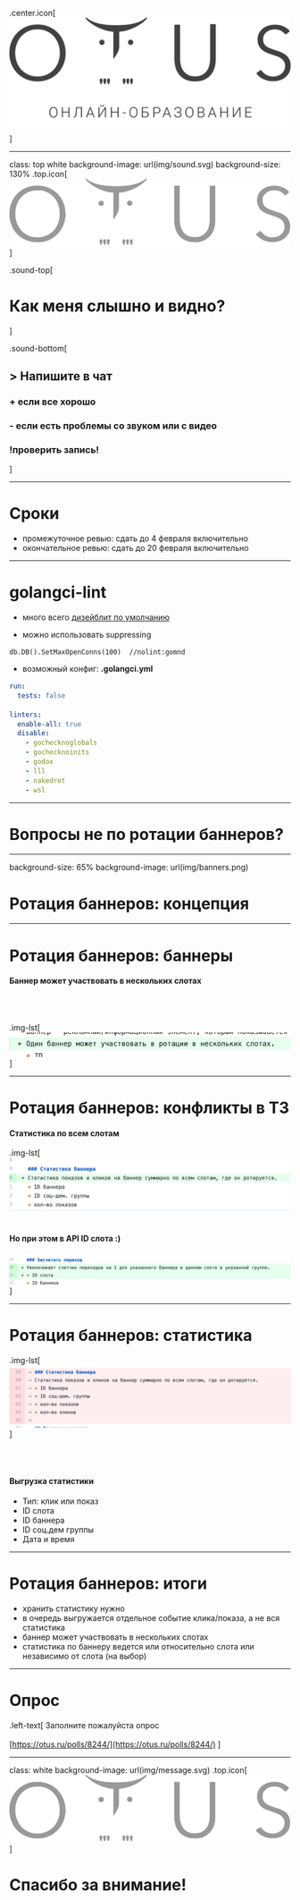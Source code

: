.center.icon[![otus main](img/main.png)]

---

class: top white
background-image: url(img/sound.svg)
background-size: 130%
.top.icon[![otus main](img/logo.png)]

.sound-top[
  # Как меня слышно и видно?
]

.sound-bottom[
  ## > Напишите в чат
  ### **+** если все хорошо
  ### **-** если есть проблемы cо звуком или с видео
  ### !проверить запись!
]

---

# Сроки

* промежуточное ревью: сдать до 4 февраля включительно
* окончательное ревью: сдать до 20 февраля включительно


---

# golangci-lint

* много всего [дизейблит по умолчанию](https://github.com/golangci/golangci-lint#disabled-by-default-linters--e--enable)


* можно использовать suppressing
```golang
db.DB().SetMaxOpenConns(100)  //nolint:gomnd
```

* возможный конфиг: **.golangci.yml**

```yaml
run:
  tests: false
​
linters:
  enable-all: true
  disable:
    - gochecknoglobals
    - gochecknoinits
    - godox
    - lll
    - nakedret
    - wsl
```

---

# Вопросы не по ротации баннеров?


---

background-size: 65%
background-image: url(img/banners.png)

# Ротация баннеров: концепция

---

# Ротация баннеров: баннеры

#### Баннер может участвовать в нескольких слотах
<br>
<br>

.img-lst[
![img/stat1.png](img/stat1.png)
]


---

# Ротация баннеров: конфликты в ТЗ


#### Статистика по всем слотам 
.img-lst[
![img/stat3.png](img/stat3.png)
<br>
<br>

#### Но при этом в API ID слота :)
![img/stat2.png](img/stat2.png)
]

---

# Ротация баннеров: статистика

.img-lst[
![img/stat4.png](img/stat4.png)
]

<br>
<br>

#### Выгрузка статистики
- Тип: клик или показ
- ID слота
- ID баннера
- ID соц.дем группы
- Дата и время

---

# Ротация баннеров: итоги

* хранить статистику нужно
* в очередь выгружается отдельное событие клика/показа, а не вся статистика
* баннер может участвовать в нескольких слотах
* статистика по баннеру ведется или относительно слота или независимо от слота (на выбор)


---

# Опрос

.left-text[
Заполните пожалуйста опрос
<br><br>
[https://otus.ru/polls/8244/](https://otus.ru/polls/8244/)
]


---

class: white
background-image: url(img/message.svg)
.top.icon[![otus main](img/logo.png)]

# Спасибо за внимание!
